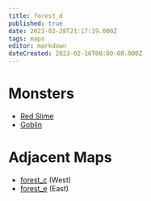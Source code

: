 ```yaml
---
title: forest_d
published: true
date: 2023-02-28T21:17:19.000Z
tags: maps
editor: markdown
dateCreated: 2023-02-16T00:00:00.000Z
---
```



# Monsters
 * [Red Slime](/monsters/red-slime)
 * [Goblin](/monsters/goblin)

# Adjacent Maps
 * [forest_c](/maps/forest_c) (West)
 * [forest_e](/maps/forest_e) (East)
